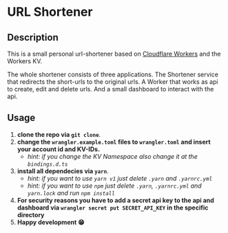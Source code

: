 # URL Shortener

## Description
This is a small personal url-shortener based on [Cloudflare Workers](https://workers.cloudflare.com/) and the Workers KV. 

The whole shortener consists of three applications. The Shortener service that redirects the short-urls to the original urls. A Worker that works as api to create, edit and delete urls. And a small dashboard to interact with the api.

## Usage

1. **clone the repo via `git clone`**.
2. **change the `wrangler.example.toml` files to `wrangler.toml` and insert your account id and KV-IDs.**
	- *hint: if you change the KV Namespace also change it at the `bindings.d.ts`*
3. **install all dependecies via `yarn`**.
   - *hint: if you want to use `yarn v1` just delete `.yarn` and `.yarnrc.yml`*
   - *hint: if you want to use `npm` just delete `.yarn`, `.yarnrc.yml` and `yarn.lock` and run `npm install`*
5. **For security reasons you have to add a secret api key to the api and dashboard via `wrangler secret put SECRET_API_KEY` in the specific directory**
4. **Happy development 😁**